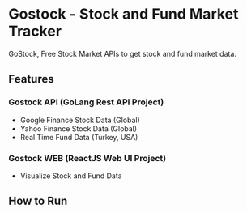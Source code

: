 # Gostock - Stock and Fund Market Tracker 

GoStock, Free Stock Market APIs to get stock and fund market data.

## Features

### Gostock API (GoLang Rest API Project)

- Google Finance Stock Data (Global)
- Yahoo Finance Stock Data (Global)
- Real Time Fund Data (Turkey, USA)


### Gostock WEB (ReactJS Web UI Project)

- Visualize Stock and Fund Data

## How to Run